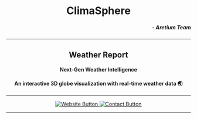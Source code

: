 <div align="center">

# ClimaSphere

</div>

<h5 align="right">- Aretium Team</span></h5>

---

<div align="center">

## Weather Report
</div>
<div align="center">
    <h4>Next-Gen Weather Intelligence</h4>
    <h4>An interactive 3D globe visualization with real-time weather data &#127759</h4>
</div>

---

<div align="center">
  <a href="https://climasphere.aretium.xyz" target="_blank">
    <img src="https://img.shields.io/badge/Visit%20Website-0099ff?style=for-the-badge" alt="Website Button" />
  </a>
  <a href="mailto:deadpoolroy2006@gmail.com" target="_blank">
    <img src="https://img.shields.io/badge/Contact%20Me-EA4335?style=for-the-badge" alt="Contact Button" />
  </a>
</div>

---



